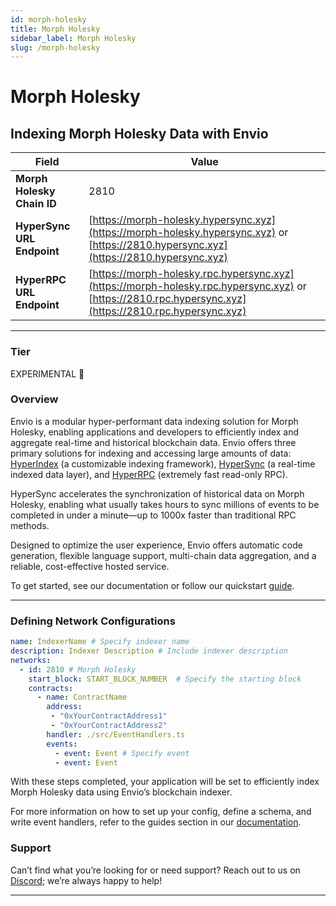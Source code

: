```yaml
---
id: morph-holesky
title: Morph Holesky
sidebar_label: Morph Holesky
slug: /morph-holesky
---
```


# Morph Holesky

## Indexing Morph Holesky Data with Envio

| **Field**                     | **Value**                                                                                          |
|-------------------------------|----------------------------------------------------------------------------------------------------|
| **Morph Holesky Chain ID**     | 2810                                                                                            |
| **HyperSync URL Endpoint**    | [https://morph-holesky.hypersync.xyz](https://morph-holesky.hypersync.xyz) or [https://2810.hypersync.xyz](https://2810.hypersync.xyz) |
| **HyperRPC URL Endpoint**     | [https://morph-holesky.rpc.hypersync.xyz](https://morph-holesky.rpc.hypersync.xyz) or [https://2810.rpc.hypersync.xyz](https://2810.rpc.hypersync.xyz) |

---

### Tier

EXPERIMENTAL 🧪

### Overview

Envio is a modular hyper-performant data indexing solution for Morph Holesky, enabling applications and developers to efficiently index and aggregate real-time and historical blockchain data. Envio offers three primary solutions for indexing and accessing large amounts of data: [HyperIndex](/docs/HyperIndex/overview) (a customizable indexing framework), [HyperSync](/docs/HyperSync/overview) (a real-time indexed data layer), and [HyperRPC](/docs/HyperSync/overview-hyperrpc) (extremely fast read-only RPC).

HyperSync accelerates the synchronization of historical data on Morph Holesky, enabling what usually takes hours to sync millions of events to be completed in under a minute—up to 1000x faster than traditional RPC methods.

Designed to optimize the user experience, Envio offers automatic code generation, flexible language support, multi-chain data aggregation, and a reliable, cost-effective hosted service.

To get started, see our documentation or follow our quickstart [guide](/docs/HyperIndex/contract-import).

---

### Defining Network Configurations

```yaml
name: IndexerName # Specify indexer name
description: Indexer Description # Include indexer description
networks:
  - id: 2810 # Morph Holesky  
    start_block: START_BLOCK_NUMBER  # Specify the starting block
    contracts:
      - name: ContractName
        address:
         - "0xYourContractAddress1"
         - "0xYourContractAddress2"
        handler: ./src/EventHandlers.ts
        events:
          - event: Event # Specify event
          - event: Event
```

With these steps completed, your application will be set to efficiently index Morph Holesky data using Envio’s blockchain indexer.

For more information on how to set up your config, define a schema, and write event handlers, refer to the guides section in our [documentation](/docs/HyperIndex/configuration-file).

### Support

Can’t find what you’re looking for or need support? Reach out to us on [Discord](https://discord.com/invite/Q9qt8gZ2fX); we’re always happy to help!

---
